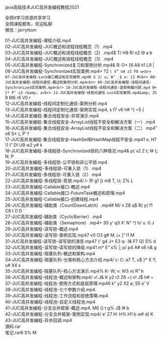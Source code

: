 java高级技术JUC高并发编程教程2021

全网it学习资源共享学习<br>全网课程都有，欢迎私聊<br>微信：jerryttom<br>

01-JUC高并发编程-课程介绍.mp4<br> 02-JUC高并发编程-JUC概述和进程线程概念（1）.mp4<br> 03-JUC高并发编程-JUC概述和进程线程概念（2）.mp4$ T/ H9 R! n2 l9 a b<br> 04-JUC高并发编程-JUC概述和进程线程概念（3）.mp4<br> 05-JUC高并发编程-Synchronized复习和案例分析.mp4&amp; R: O+ [6 A8 h1 L9 |<br> 06-JUC高并发编程-Synchronized实现案例.mp4+ ?2 `( V” U4 z3 F0 w<br> 07-JUC高并发编程-Lock接口概述和实现案例.mp48 G J/ u; W’ _$ o: {2 M<br> 08-JUC高并发编程-线程间通信-概述和案例分析.mp4<br> 09-JUC高并发编程-线程间通信-Synchronized实现案例.mp4<br> 10-JUC高并发编程-线程间通信-虚假唤醒问题.mp4 N+ }* P’ s3 r&amp; a<br> 11-JUC高并发编程-线程间通信-Lock实现案例.mp4&amp; Z5 `9 M6 r6 V0 r<br> 12-JUC高并发编程-线程间定制化通信-案例分析.mp4<br> 13-JUC高并发编程-线程间定制化通信-案例实现.mp4, s f7 v6 h# ^( ~5 {<br> 14-JUC高并发编程-集合线程安全-异常演示.mp4<br> 15-JUC高并发编程-集合线程安全-ArrayList线程不安全和解决方案（一）.mp4<br> 16-JUC高并发编程-集合线程安全-ArrayList线程不安全和解决方案（二）.mp4″ x6 S* {, P’ f<br> 17-JUC高并发编程-集合线程安全-HashSet和HashMap线程不安全.mp41 x; H7 \1 I” D! U9 w2 y# k<br> 18-JUC高并发编程-多线程锁-Synchronized锁的八种情况.mp4&amp; p( v2 Z t; I# {; N; P<br> 19-JUC高并发编程-多线程锁-公平锁和非公平锁.mp4<br> 20-JUC高并发编程-多线程锁-可重入锁（1）.mp4<br> 21-JUC高并发编程-多线程锁-可重入锁（2）.mp4<br> 22-JUC高并发编程-多线程锁-死锁.mp4/ l- R! g1 ]) m8 T, U; Z% L<br> 23-JUC高并发编程-Callable接口-概述.mp4<br> 24-JUC高并发编程-Callable接口-FutureTask概述和原理.mp4<br> 25-JUC高并发编程-Callable接口-创建线程.mp4<br> 26-JUC高并发编程-辅助类（CountDownLatch）.mp4# M/ n Z8 q$ R) y( f1 C8 t {! D `<br> 27-JUC高并发编程-辅助类（CyclicBarrier）.mp4<br> 28-JUC高并发编程-辅助类（Semaphore）.mp4+ S5 y’ q3 X’ N” ^) h/ u. I( J<br> 29-JUC高并发编程-读写锁-概述.mp4<br> 30-JUC高并发编程-读写锁-案例实现.mp47 v0 O3 g# M. j+ ]” l1 M<br> 31-JUC高并发编程-读写锁-读写锁的演变.mp47 {‘ g4 J+ E3 q- ]&amp; F7 Q( S% d<br> 32-JUC高并发编程-读写锁-读写锁的降级.mp41 m* E” s% |; p/ p4 A# s6 n&amp; g<br> 33-JUC高并发编程-阻塞队列-概述和架构.mp4<br> 34-JUC高并发编程-阻塞队列-分类和核心方法介绍.mp4/ c: C: a7 T, u$ }* X Y; u# X4 s<br> 35-JUC高并发编程-阻塞队列-核心方法演示.mp4% K- W; v: W3 n( R” h<br> 36-JUC高并发编程-线程池-概述和架构.mp4/ v! J&amp; K y2 r2 Z6 ~( n! J$ h# ~<br> 37-JUC高并发编程-线程池-使用方式和底层原理.mp46 k” y2 X2 a; S5 o’ V<br> 38-JUC高并发编程-线程池-七个参数介绍.mp4<br> 39-JUC高并发编程-线程池-工作流程和拒绝策略.mp4<br> 40-JUC高并发编程-线程池-自定义线程池.mp4<br> 41-JUC高并发编程-分支合并框架-概述.mp4. M6 {) t g% J$ l# b<br> 42-JUC高并发编程-分支合并框架-案例实现.mp4/ e’ Z7 H: H% H1 b w# d( K<br> 43-JUC高并发编程-异步回调.mp4<br> 源码.rar<br> 笔记.rar6 S% M